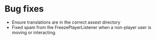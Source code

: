 # Bug fixes

* Ensure translations are in the correct assest directory
* Fixed spam from the FreezePlayerListener when a non-player user is moving or interacting.
